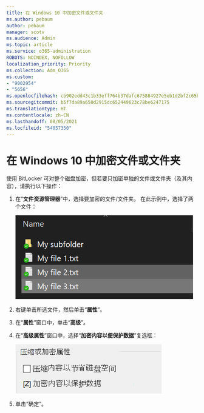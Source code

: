 ```yaml
---
title: 在 Windows 10 中加密文件或文件夹
ms.author: pebaum
author: pebaum
manager: scotv
ms.audience: Admin
ms.topic: article
ms.service: o365-administration
ROBOTS: NOINDEX, NOFOLLOW
localization_priority: Priority
ms.collection: Adm_O365
ms.custom:
- "9002954"
- "5656"
ms.openlocfilehash: cb902edd43c1b33eff764b37dafc675884927e5eb1d2bf2c65bb2e826a822583
ms.sourcegitcommit: b5f7da89a650d2915dc652449623c78be6247175
ms.translationtype: HT
ms.contentlocale: zh-CN
ms.lasthandoff: 08/05/2021
ms.locfileid: "54057350"
---
```

# <a name="encrypt-files-or-folder-in-windows-10"></a>在 Windows 10 中加密文件或文件夹

使用 BitLocker 可对整个磁盘加密，但若要只加密单独的文件或文件夹（及其内容），请执行以下操作：

1. 在“**文件资源管理器**”中，选择要加密的文件/文件夹。 在此示例中，选择了两个文件：

    ![选择要加密的文件或文件夹](media/select-for-encrypting.png)

2. 右键单击所选文件，然后单击“**属性**”。

3. 在“**属性**”窗口中，单击“**高级**”。

4. 在“**高级属性**”窗口中，选择“**加密内容以便保护数据**”复选框：

    ![加密内容](media/encrypt-contents.png)

5. 单击“确定”。
